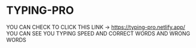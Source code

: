 # TYPING-PRO
YOU CAN CHECK TO CLICK THIS LINK -> https://typing-pro.netlify.app/
YOU CAN SEE YOU TYPING SPEED AND CORRECT WORDS AND WRONG WORDS

